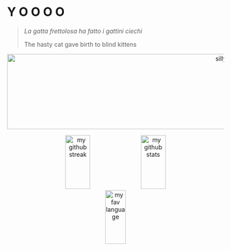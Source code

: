 # Y O O O O 

> *La gatta frettolosa ha fatto i gattini ciechi*
> 
> The hasty cat gave birth to blind kittens

<p align="center">
  <a href="#"><img height="175px" width="1000px" src="https://media.tenor.com/ayQz8C6VtYQAAAAi/arima-kana-speech-bubble.gif" alt="silly gif" /></a>
</p>

<p align="center">
  <a href="#"><img width="34%" height="125px" src="https://nirzak-streak-stats.vercel.app/?user=dheanka73&hide_border=false" alt="my github streak" /></a>
  <a href="#"><img width="34%" height="125px" src="https://github-readme-stats-eight-theta.vercel.app/api?username=dheanka73&show_icons=true&include_all_commits=true&count_private=true" alt="my github stats" /></a>
  <a href="#"><img width="31%" height="125px" src="https://github-readme-stats.vercel.app/api/top-langs?username=dheanka73&show_icons=true&locale=en&layout=compact&include_all_commits=true&count_private=true" alt="my fav language" /></a>
</p>

